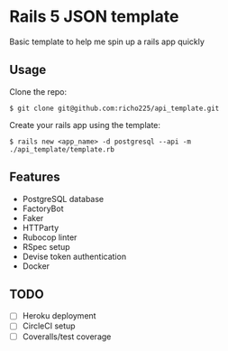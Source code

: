 # Rails 5 JSON template

Basic template to help me spin up a rails app quickly

## Usage

Clone the repo:

    $ git clone git@github.com:richo225/api_template.git

Create your rails app using the template:

    $ rails new <app_name> -d postgresql --api -m ./api_template/template.rb

## Features

* PostgreSQL database
* FactoryBot
* Faker
* HTTParty
* Rubocop linter
* RSpec setup
* Devise token authentication
* Docker

## TODO

- [ ] Heroku deployment
- [ ] CircleCI setup
- [ ] Coveralls/test coverage
